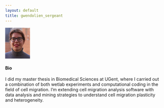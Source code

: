 ```yaml
---
layout: default
title: gwendolien_sergeant
---
```

<img src="./figs/gwendolien.jpg" width="80">

#### Bio

I did my master thesis in Biomedical Sciences at UGent, where I carried out a combination of both wetlab experiments and computational coding in the field of cell migration. I’m extending cell migration analysis software with data analysis and mining strategies to understand cell migration plasticity and heterogeneity.

